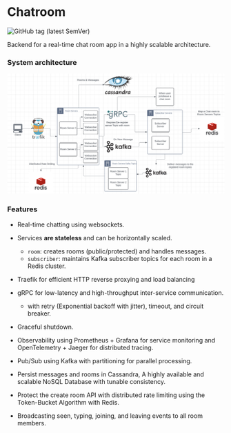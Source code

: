 # Chatroom
![GitHub tag (latest SemVer)](https://img.shields.io/github/v/tag/omran95/chatroom?label=Version&sort=semver)

Backend for a real-time chat room app in a highly scalable architecture. 


### System architecture

<img width="1028" alt="image" src="https://raw.githubusercontent.com/omran95/chatroom/main/architecture.png">


### Features
- Real-time chatting using websockets.
- Services **are stateless** and can be horizontally scaled.
  - `room`: creates rooms (public/protected) and handles messages.
  - `subscriber`: maintains Kafka subscriber topics for each room in a Redis cluster.

- Traefik for efficient HTTP reverse proxying and load balancing
- gRPC for low-latency and high-throughput inter-service communication.
  - with retry (Exponential backoff with jitter), timeout, and circuit breaker.
- Graceful shutdown.
- Observability using Prometheus + Grafana for service monitoring and OpenTelemetry + Jaeger for distributed tracing.
- Pub/Sub using Kafka with partitioning for parallel processing.
- Persist messages and rooms in Cassandra, A highly available and scalable NoSQL Database with tunable consistency.
- Protect the create room API with distributed rate limiting using the Token-Bucket Algorithm with Redis.
- Broadcasting seen, typing, joining, and leaving events to all room members.
